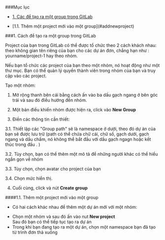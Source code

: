 ###Mục lục

- [1. Các để tạo ra một group trong GitLab](#createnewgroup)
<ul>
<li>[1.1. Thêm một project mới vào một group](#addnewproject)
</ul>

<a name="createnewgroup">
###1. Cách để tạo ra một group trong GitLab

Project của bạn trong GitLab có thể được tổ chức theo 2 cách khách nhau: theo không gian tên riêng của bạn cho các dự án đơn, chẳng hạn như : yourname/project-1 hay theo nhóm.

Nếu bạn tổ chức các project của bạn theo một nhóm, nó hoạt động như một thư mục. Bạn có thể quản lý quyền thành viên trong nhóm của bạn và truy cập vào các project.

Tạo một nhóm:
1. Mở rộng thanh bên cái bằng cách ấn vào ba dấu gạch ngang ở bên góc trái và sau đó điều hướng đến nhóm.

2. Một bản điều khiển nhóm được hiện ra, click vào <b>New Group</b>

3. Điền các thông tin cần thiết:

3.1. Thiết lập các "Group path" sẽ là namespace ở dưới, theo đó dự án của bạn sẽ được lưu trữ (path có thể chứa chữ cái, chữ số, gạch dưới, gạch ngang và dấu chấm, nó không thể bắt đầu với dấu gạch ngagn hoặc kết thúc trong đấu . )

3.2. Tùy chọn, bạn có thể thêm một mô tả để những người khác có thể hiểu ngắn gọn về nhóm

3.3. Tùy chọn, chọn avatar cho project của bạn

3.4. Chọn mức hiển thị.

4. Cuối cùng, click và nút <b>Create group</b>

<a name="addnewproject">
####1.1. Thêm một project mới vào một group

- Có hai cách khác nhau để thêm một dự án mới với một nhóm:
<ul>
<li>Chọn một nhóm và sau đó ấn vào nut <b>New project</b></li>
Sau đó bạn có thể tiếp tục tạo ra dự án
<li>Trong khi bạn đang tạo ra một dự án, chọn một namespace bạn đã tạo từ trình đơn thả xuống</li>
</ul>
